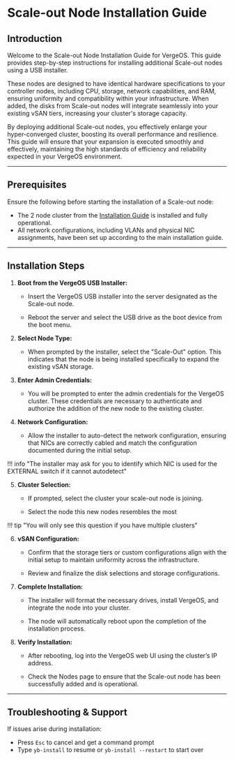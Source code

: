 # Scale-out Node Installation Guide


## Introduction

Welcome to the Scale-out Node Installation Guide for VergeOS. This guide provides step-by-step instructions for installing additional Scale-out nodes using a USB installer.

These nodes are designed to have identical hardware specifications to your controller nodes, including CPU, storage, network capabilities, and RAM, ensuring uniformity and compatibility within your infrastructure. When added, the disks from Scale-out nodes will integrate seamlessly into your existing vSAN tiers, increasing your cluster's storage capacity.

By deploying additional Scale-out nodes, you effectively enlarge your hyper-converged cluster, boosting its overall performance and resilience. This guide will ensure that your expansion is executed smoothly and effectively, maintaining the high standards of efficiency and reliability expected in your VergeOS environment.

---

## Prerequisites

Ensure the following before starting the installation of a Scale-out node:

* The 2 node cluster from the [Installation Guide](/implementation-guide/installation-guide) is installed and fully operational.
* All network configurations, including VLANs and physical NIC assignments, have been set up according to the main installation guide.

---

## Installation Steps

1. **Boot from the VergeOS USB Installer:**

   * Insert the VergeOS USB installer into the server designated as the Scale-out node.

   * Reboot the server and select the USB drive as the boot device from the boot menu.

2. **Select Node Type:**
   
   * When prompted by the installer, select the "Scale-Out" option. This indicates that the node is being installed specifically to expand the existing vSAN storage.

3. **Enter Admin Credentials:**
   
   * You will be prompted to enter the admin credentials for the VergeOS cluster. These credentials are necessary to authenticate and authorize the addition of the new node to the existing cluster.

4. **Network Configuration:**

   * Allow the installer to auto-detect the network configuration, ensuring that NICs are correctly cabled and match the configuration documented during the initial setup.

!!! info "The installer may ask for you to identify which NIC is used for the EXTERNAL switch if it cannot autodetect"

5. **Cluster Selection:** 

   * If prompted, select the cluster your scale-out node is joining.

   * Select the node this new nodes resembles the most

!!! tip "You will only see this question if you have multiple clusters"
   
6. **vSAN Configuration:**

   * Confirm that the storage tiers or custom configurations align with the initial setup to maintain uniformity across the infrastructure.
   
   * Review and finalize the disk selections and storage configurations.

7. **Complete Installation:**

   * The installer will format the necessary drives, install VergeOS, and integrate the node into your cluster.

   * The node will automatically reboot upon the completion of the installation process.

8. **Verify Installation:**
   
   * After rebooting, log into the VergeOS web UI using the cluster’s IP address.
   
   * Check the Nodes page to ensure that the Scale-out node has been successfully added and is operational.

---

## Troubleshooting & Support

If issues arise during installation:

- Press `Esc` to cancel and get a command prompt
- Type `yb-install` to resume or `yb-install --restart` to start over

